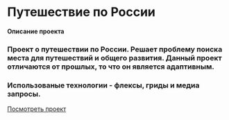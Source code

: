 # Путешествие по России

**Описание проекта**

### Проект о путешествии по России. Решает проблему поиска места для путешествий и общего развития. Данный проект отличаются от прошлых, то что он является адаптивным.
### Использованые технологии - флексы, гриды и медиа запросы.

[Посмотреть проект](https://alekseisanatov.github.io/russian-travel/)


